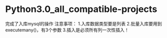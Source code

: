 # Python3.0_all_compatible-projects

完成了入库mysql的操作
注意事项：
1.入库数据类型要是列表
2.批量入库要用到executemany()，有3个参数
3.插入是必须所有列一次性插入！
